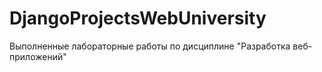 # DjangoProjectsWebUniversity
Выполненные лабораторные работы по дисциплине "Разработка веб-приложений"
